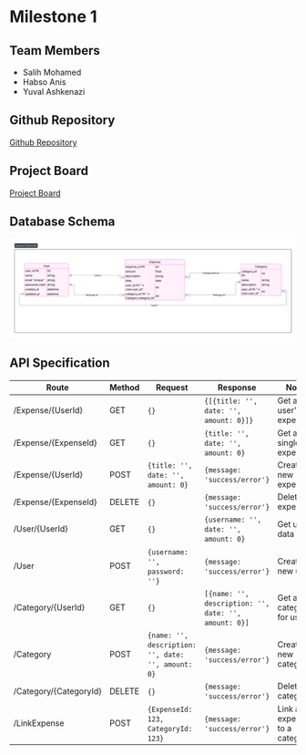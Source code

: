 # Milestone 1

## Team Members

- Salih Mohamed
- Habso Anis
- Yuval Ashkenazi

## Github Repository

[Github Repository](https://github.com/salih004/Expense-Tracker)

## Project Board

[Project Board](https://github.com/users/salih004/projects/2/views/1)

## Database Schema
![Database Schema](<database schema.png>)

## API Specification

|         Route          |  Method  |                       Request                      |                      Response                        |             Notes             |
| ---------------------- | -------- | -------------------------------------------------- | ---------------------------------------------------- | ----------------------------- |
| /Expense/{UserId}      | GET      | `{}`                                               | `{[{title: '', date: '', amount: 0}]}`               | Get all user's expenses       |
| /Expense/{ExpenseId}   | GET      | `{}`                                               | `{title: '', date: '', amount: 0}`                   | Get a single expense          |
| /Expense/{UserId}      | POST     | `{title: '', date: '', amount: 0}`                 | `{message: 'success/error'}`                         | Create a new expense          |
| /Expense/{ExpenseId}   | DELETE   | `{}`                                               | `{message: 'success/error'}`                         | Delete an expense             |
| /User/{UserId}         | GET      | `{}`                                               | `{username: '', date: '', amount: 0}`                | Get user data                 |
| /User                  | POST     | `{username: '', password: ''}`                     | `{message: 'success/error'}`                         | Create a new user             |
| /Category/{UserId}     | GET      | `{}`                                               | `[{name: '', description: '', date: '', amount: 0}]` | Get all categories for user   |
| /Category              | POST     | `{name: '', description: '', date: '', amount: 0}` | `{message: 'success/error'}`                         | Create a new category         |
| /Category/{CategoryId} | DELETE   | `{}`                                               | `{message: 'success/error'}`                         | Delete a category             |
| /LinkExpense           | POST     | `{ExpenseId: 123, CategoryId: 123}`                | `{message: 'success/error'}`                         | Link an expense to a category |
